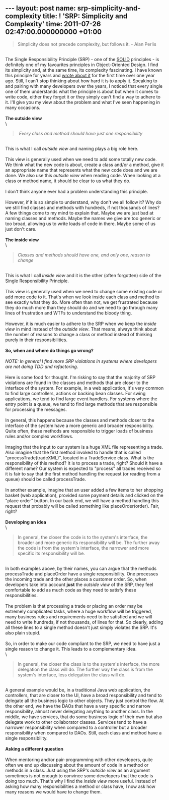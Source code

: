 --- layout: post name: srp-simplicity-and-complexity title: ! 'SRP:
Simplicity and Complexity' time: 2011-07-26 02:47:00.000000000 +01:00
---

> Simplicity does not precede complexity, but follows it. - Alan Perlis

\
The Single Responsibility Principle (SRP) - one of the
[SOLID](http://craftedsw.blogspot.com/2010/06/object-oriented-design-principles-part.html)
principles - is definitely one of my favourites principles in
Object-Oriented Design. I find its simplicity and, at the same time, its
complexity fascinating. I have known this principle for years and [wrote
about
it](http://craftedsw.blogspot.com/2010/06/object-oriented-design-principles-part.html)
for the first time over one year ago. Still, I can't stop thinking about
how hard it is to apply it. Speaking to and pairing with many developers
over the years, I noticed that every single one of them understands what
the principle is about but when it comes to write code, either they
forget it or they simply can't find a way to adhere to it. I'll give you
my view about the problem and what I've seen happening in many
occasions.\
\
**The outside view** \
\

>  *Every class and method should have just one responsibility*

\
This is what I call *outside view* and naming plays a big role here.\
\
This view is generally used when we need to add some totally new code.
We think what the new code is about, create a class and/or a method,
give it an appropriate name that represents what the new code does and
we are done. We also use this *outside view* when reading code. When
looking at a class or method name, it should be clear to us what they
do.\
\
I don't think anyone ever had a problem understanding this principle. \
\
However, if it is so simple to understand, why don't we all follow it?
Why do we still find classes and methods with hundreds, if not thousands
of lines? A few things come to my mind to explain that. Maybe we are
just bad at naming classes and methods. Maybe the names we give are too
generic or too broad, allowing us to write loads of code in there. Maybe
some of us just don't care. \
\
**The inside view**\
\

> *Classes and methods should have one, and only one, reason to change*

\
This is what I call *inside view* and it is the other (often forgotten)
side of the Single Responsibility Principle.\
\
This view is generally used when we need to change some existing code or
add more code to it. That's when we look inside each class and method to
see exactly what they do. More often than not, we get frustrated because
they do much more than they should do and we need to go through many
lines of frustration and WTFs to understand the bloody thing. \
\
However, it is much easier to adhere to the SRP when we keep the *inside
view* in mind instead of the *outside view*. That means, always think
about the number of reasons to change a class or method instead of
thinking purely in their responsibilities. \
\
**So, when and where do things go wrong?**\
\
*NOTE: In general I find more SRP violations in systems where developers
are not doing TDD and refactoring.*\
\
Here is some food for thought. I'm risking to say that the majority of
SRP violations are found in the classes and methods that are closer to
the interface of the system. For example, in a web application, it's
very common to find large controllers, actions or backing bean classes.
For swing applications, we tend to find large event handlers. For
systems where the entry point is a queue, we tend to find large methods
that are responsible for processing the messages.  \
\
In general, this happens because the classes and methods closer to the
interface of the system have a more generic and broader responsibility.
Quite often, these methods are responsible to trigger loads of business
rules and/or complex workflows. \
\
Imaging that the input to our system is a huge XML file representing a
trade. Also imagine that the first method invoked to handle that is
called "processTrade(tradeXML)", located in a TradeService class. What
is the responsibility of this method? It is to process a trade, right?
Should it have a different name? Our system is expected to "process" all
trades received so it is fair to say that the first method handling the
request (or reading from a queue) should be called processTrade. \
\
In another example, imagine that an user added a few items to her
shopping basket (web application), provided some payment details and
clicked on the "place order" button. In our back end, we will have a
method handling this request that probably will be called something like
placeOrder(order). Fair, right?\
\
**Developing an idea**\
\

> In general, the closer the code is to the system's interface, the
> broader and more generic its responsibility will be. The further away
> the code is from the system's interface, the narrower and more
> specific its responsibility will be. 

\
In both examples above, by their names, you can argue that the methods
processTrade and placeOrder have a single responsibility. One processes
the incoming trade and the other places a customer order. So, when
developers take into account **just** the *outside view* of the SRP,
they feel comfortable to add as much code as they need to satisfy these
responsibilities. \
\
The problem is that processing a trade or placing an order may be
extremely complicated tasks, where a huge workflow will be triggered,
many business rules and requirements need to be satisfied and we will
need to write hundreds, if not thousands, of lines for that. So clearly,
adding all these lines to a single method doesn't just simply violates
the SRP. It's also plain stupid.\
\
So, in order to make our code compliant to the SRP, we need to have just
a single reason to change it. This leads to a complementary idea.\
\

> In general, the closer the class is to the system's interface, the
> more delegation the class will do. The further way the class is from
> the system's interface, less delegation the class will do.

\
A general example would be, in a traditional Java web application, the
controllers, that are closer to the UI, have a broad responsibility and
tend to delegate all the business logic to other objects. They just
control the flow. At the other end, we have the DAOs that have a very
specific and narrow responsibility, almost never delegating anything to
another class. In the middle, we have services, that do some business
logic of their own but also delegate work to other collaborator classes.
Services tend to have a narrower responsibility when compared to a
controller but a broader responsibility when compared to DAOs. Still,
each class and method have a single responsibility. \
\
**Asking a different question**\
\
When mentoring and/or pair-programming with other developers, quite
often we end up discussing about the amount of code in a method or
methods in a class. Just using the SRP's *outside view* as an argument
sometimes is not enough to convince some developers that the code is
doing too much. That's why I find the *inside view* more useful. Instead
of asking how many responsibilities a method or class have, I now ask
how many reasons we would have to change them.
